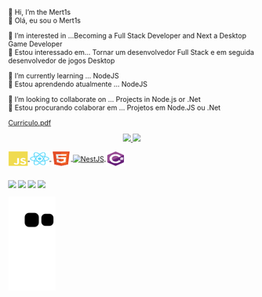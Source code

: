 👋 Hi, I’m the Mert1s <br>
👋 Olá, eu sou o Mert1s

👀 I’m interested in ...Becoming a Full Stack Developer and Next a Desktop Game Developer <br>
👀 Estou interessado em... Tornar um desenvolvedor Full Stack e em seguida desenvolvedor de jogos Desktop

🌱 I’m currently learning ... NodeJS <br>
🌱 Estou aprendendo atualmente ... NodeJS

💞️ I’m looking to collaborate on ... Projects in Node.js or .Net <br>
💞️ Estou procurando colaborar em ... Projetos em Node.JS ou .Net

[Curriculo.pdf](https://github.com/Mert1s/Mert1s/files/9701684/Curriculo.pdf)


<div align="center">
  <a href="https://github.com/Mert1s">
  <img height="180em" src="https://github-readme-stats.vercel.app/api?username=Mert1s&show_icons=true&theme=dracula&include_all_commits=true&count_private=true"/>
  <img height="180em" src="https://github-readme-stats.vercel.app/api/top-langs/?username=Mert1s&layout=compact&langs_count=7&theme=dracula"/>
</div>
  
<div style="display: inline_block"><br>
  <img align="center" alt="Js" height="30" width="40" src="https://raw.githubusercontent.com/devicons/devicon/master/icons/javascript/javascript-plain.svg">
<!--   <img align="center" alt="Rafa-Ts" height="30" width="40" src="https://raw.githubusercontent.com/devicons/devicon/master/icons/typescript/typescript-plain.svg"> -->
  <img align="center" alt="React" height="30" width="40" src="https://raw.githubusercontent.com/devicons/devicon/master/icons/react/react-original.svg">
  <img align="center" alt="HTML" height="30" width="40" src="https://raw.githubusercontent.com/devicons/devicon/master/icons/html5/html5-original.svg">
  <img align="center" alt="NestJS" height="30" width="40" src="https://cdn.jsdelivr.net/gh/devicons/devicon/icons/nestjs/nestjs-plain.svg">
<!--   <img align="center" alt="Rafa-CSS" height="30" width="40" src="https://raw.githubusercontent.com/devicons/devicon/master/icons/css3/css3-original.svg"> -->
  <img align="center" alt="Csharp" height="30" width="40" src="https://raw.githubusercontent.com/devicons/devicon/master/icons/csharp/csharp-original.svg">

</div>
  
  ##
  
    
  <div> 
  <a href="https://www.facebook.com/anderson.costa28/" target="_blank"><img src="https://img.shields.io/badge/Facebook-1877F2?style=for-the-badge&logo=facebook&logoColor=white" target="_blank"></a>  
  <a href = "mailto:anderson.scosta28@gmail.com"><img src="https://img.shields.io/badge/-Gmail-%23333?style=for-the-badge&logo=gmail&logoColor=white" target="_blank"></a>
  <a href="https://www.linkedin.com/in/anderson-costa-7a15141b2/" target="_blank"><img src="https://img.shields.io/badge/-LinkedIn-%230077B5?style=for-the-badge&logo=linkedin&logoColor=white" target="_blank"></a>
    <a href="https://api.whatsapp.com/send?phone=5575991537567&text=Ol%C3%A1%2C%20vi%20seu%20perfil%20no%20Git%20Hub" target="_blank"><img src="https://img.shields.io/badge/WhatsApp-25D366?style=for-the-badge&logo=whatsapp&logoColor=white" target="_blank"></a> 
 
  ![Snake animation](https://github.com/rafaballerini/rafaballerini/blob/output/github-contribution-grid-snake.svg)
 
</div>
